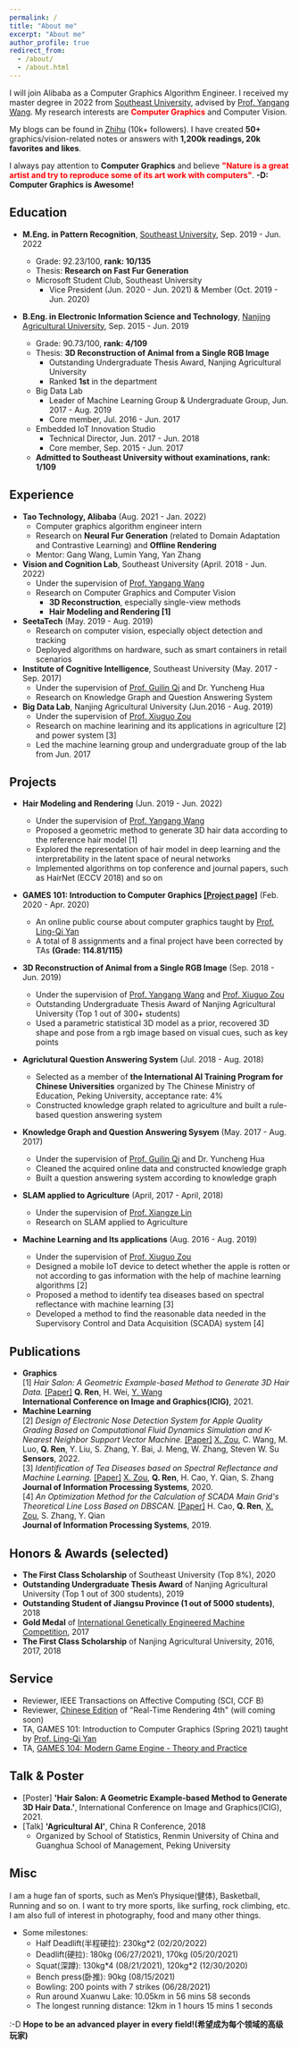 ```yaml
---
permalink: /
title: "About me"
excerpt: "About me"
author_profile: true
redirect_from: 
  - /about/
  - /about.html
---
```

I will join Alibaba as a Computer Graphics Algorithm Engineer. I received my master degree in 2022 from [Southeast University](https://www.seu.edu.cn), advised by [Prof. Yangang Wang](https://yangangwang.com). My research interests are **<font color='red'>Computer Graphics</font>** and Computer Vision. 

My blogs can be found in [Zhihu](https://www.zhihu.com/people/AlbertRen) (10k+ followers). I have created **50+** graphics/vision-related notes or answers with **1,200k readings, 20k favorites and likes**.

I always pay attention to **Computer Graphics** and believe **<font color='red'>"Nature is a great artist and try to reproduce some of its art work with computers"</font>**. **-D: Computer Graphics is Awesome!**

Education
------
* **M.Eng. in Pattern Recognition**, [Southeast University](https://www.seu.edu.cn), Sep. 2019 - Jun. 2022
  * Grade: 92.23/100, **rank: 10/135**
  * Thesis: **Research on Fast Fur Generation**
  * Microsoft Student Club, Southeast University
    * Vice President (Jun. 2020 - Jun. 2021) & Member (Oct. 2019 - Jun. 2020)

* **B.Eng. in Electronic Information Science and Technology**, [Nanjing Agricultural University](http://www.njau.edu.cn), Sep. 2015 - Jun. 2019
  * Grade: 90.73/100, **rank: 4/109**
  * Thesis: **3D Reconstruction of Animal from a Single RGB Image**   
    * Outstanding Undergraduate Thesis Award, Nanjing Agricultural University
    * Ranked **1st** in the department
  * Big Data Lab
    * Leader of Machine Learning Group & Undergraduate Group, Jun. 2017 - Aug. 2019
    * Core member, Jul. 2016 - Jun. 2017
  * Embedded IoT Innovation Studio
    * Technical Director, Jun. 2017 - Jun. 2018
    * Core member, Sep. 2015 - Jun. 2017
  * **Admitted to Southeast University without examinations, rank: 1/109**


Experience
------
* **Tao Technology, Alibaba** (Aug. 2021 - Jan. 2022)
  * Computer graphics algorithm engineer intern
  * Research on **Neural Fur Generation** (related to Domain Adaptation and Contrastive Learning) and **Offline Rendering**
  * Mentor: Gang Wang, Lumin Yang, Yan Zhang
* **Vision and Cognition Lab**, Southeast University (April. 2018 - Jun. 2022)
  * Under the supervision of [Prof. Yangang Wang](https://yangangwang.com)
  * Research on Computer Graphics and Computer Vision
    * **3D Reconstruction**, especially single-view methods
    * **Hair Modeling and Rendering [1]**
* **SeetaTech** (May. 2019 - Aug. 2019)
  * Research on computer vision, especially object detection and tracking
  * Deployed algorithms on hardware, such as smart containers in retail scenarios
* **Institute of Cognitive Intelligence**, Southeast University (May. 2017 - Sep. 2017)
  * Under the supervision of [Prof. Guilin Qi](https://cse.seu.edu.cn/2019/0103/c23024a257135/page.htm) and Dr. Yuncheng Hua
  * Research on Knowledge Graph and Question Answering System
* **Big Data Lab**, Nanjing Agricultural University (Jun.2016 - Aug. 2019)
  * Under the supervision of [Prof. Xiuguo Zou](http://ai.njau.edu.cn/info/1059/1172.htm)
  * Research on machine learining and its applications in agriculture [2] and power system [3]
  * Led the machine learning group and undergraduate group of the lab from Jun. 2017

Projects
------
* **Hair Modeling and Rendering** (Jun. 2019 - Jun. 2022)
  * Under the supervision of [Prof. Yangang Wang](https://yangangwang.com)
  * Proposed a geometric method to generate 3D hair data according to the reference hair model [1]
  * Explored the representation of hair model in deep learning and the interpretability in the latent space of neural networks
  * Implemented algorithms on top conference and journal papers, such as HairNet (ECCV 2018) and so on

* **GAMES 101: Introduction to Computer Graphics [[Project page]](https://github.com/qiaomuren97/GAMES101)** (Feb. 2020 - Apr. 2020)
  * An online public course about computer graphics taught by [Prof. Ling-Qi Yan](http://sites.cs.ucsb.edu/~lingqi/)
  * A total of 8 assignments and a final project have been corrected by TAs **(Grade: 114.81/115)**

* **3D Reconstruction of Animal from a Single RGB Image** (Sep. 2018 - Jun. 2019)
  * Under the supervision of [Prof. Yangang Wang](https://yangangwang.com) and [Prof. Xiuguo Zou](http://ai.njau.edu.cn/info/1059/1172.htm)
  * Outstanding Undergraduate Thesis Award of Nanjing Agricultural University (Top 1 out of 300+ students)
  * Used a parametric statistical 3D model as a prior, recovered 3D shape and pose from a rgb image based on visual cues, such as key points

* **Agriclutural Question Answering System** (Jul. 2018 - Aug. 2018)
  * Selected as a member of **the International AI Training Program for Chinese Universities** organized by The Chinese Ministry of Education, Peking University, acceptance rate: 4%
  * Constructed knowledge graph related to agriculture and built a rule-based question answering system

* **Knowledge Graph and Question Answering Sysyem** (May. 2017 - Aug. 2017)
  * Under the supervision of [Prof. Guilin Qi](https://cse.seu.edu.cn/2019/0103/c23024a257135/page.htm) and Dr. Yuncheng Hua
  * Cleaned the acquired online data and constructed knowledge graph
  * Built a question answering system according to knowledge graph

* **SLAM applied to Agriculture** (April, 2017 - April, 2018)
  * Under the supervision of [Prof. Xiangze Lin](http://ai.njau.edu.cn/info/1055/1158.htm#)
  * Research on SLAM applied to Agriculture

* **Machine Learning and Its applications** (Aug. 2016 - Aug. 2019)
  * Under the supervision of [Prof. Xiuguo Zou](http://ai.njau.edu.cn/info/1059/1172.htm)
  * Designed a mobile IoT device to detect whether the apple is rotten or not according to gas information with the help of machine learning algorithms [2]
  * Proposed a method to identify tea diseases based on spectral reflectance with machine learning [3]
  * Developed a method to find the reasonable data needed in the Supervisory Control and Data Acquisition (SCADA) system [4]
  

Publications
------
* **Graphics**         
[1] *Hair Salon: A Geometric Example-based Method to Generate 3D Hair Data.* [[Paper]](https://link.springer.com/chapter/10.1007/978-3-030-87361-5_44)      **Q. Ren**, H. Wei, [Y. Wang](https://yangangwang.com)   
   **International Conference on Image and Graphics(ICIG)**, 2021.
* **Machine Learning**                      
[2] *Design of Electronic Nose Detection System for Apple Quality Grading Based on Computational Fluid Dynamics Simulation and K-Nearest Neighbor Support Vector Machine.* [[Paper]](https://www.mdpi.com/1424-8220/22/8/2997/htm) [X. Zou](http://ai.njau.edu.cn/info/1059/1172.htm), C. Wang, M. Luo, **Q. Ren**, Y. Liu, S. Zhang, Y. Bai, J. Meng, W. Zhang, Steven W. Su           
**Sensors**, 2022.          
[3] *Identification of Tea Diseases based on Spectral Reflectance and Machine Learning.* [[Paper]](https://www.koreascience.or.kr/article/JAKO202013965594423.pdf) [X. Zou](http://ai.njau.edu.cn/info/1059/1172.htm), **Q. Ren**, H. Cao, Y. Qian, S. Zhang  
  **Journal of Information Processing Systems**, 2020.                         
[4] *An Optimization Method for the Calculation of SCADA Main Grid's Theoretical Line Loss Based on DBSCAN.* [[Paper]](https://www.koreascience.or.kr/article/JAKO201932569395125.pdf) H. Cao, **Q. Ren**, [X. Zou](http://ai.njau.edu.cn/info/1059/1172.htm), S. Zhang, Y. Qian   
  **Journal of Information Processing Systems**, 2019.          


Honors & Awards (selected)
------
* **The First Class Scholarship** of Southeast University (Top 8%), 2020 
* **Outstanding Undergraduate Thesis Award** of Nanjing Agricultural University (Top 1 out of 300 students), 2019
* **Outstanding Student of Jiangsu Province (1 out of 5000 students)**, 2018
* **Gold Medal** of [International Genetically Engineered Machine Competition](https://igem.org/Main_Page), 2017
* **The First Class Scholarship** of Nanjing Agricultural University, 2016, 2017, 2018


Service
------
* Reviewer, IEEE Transactions on Affective Computing (SCI, CCF B)
* Reviewer, [Chinese Edition](https://zhuanlan.zhihu.com/p/418196347) of "Real-Time Rendering 4th" (will coming soon)
* TA, GAMES 101: Introduction to Computer Graphics (Spring 2021) taught by [Prof. Ling-Qi Yan](http://sites.cs.ucsb.edu/~lingqi/)
* TA, [GAMES 104: Modern Game Engine - Theory and Practice](https://games104.boomingtech.com/sc/)


Talk & Poster
------
* [Poster] **'Hair Salon: A Geometric Example-based Method to Generate 3D Hair Data.'**, International Conference on Image and Graphics(ICIG), 2021.
* [Talk] **'Agricultural AI'**, China R Conference, 2018
  * Organized by School of Statistics, Renmin University of China and Guanghua School of Management, Peking University


Misc
------
I am a huge fan of sports, such as Men’s Physique(健体), Basketball, Running and so on. I want to try more sports, like surfing, rock climbing, etc. I am also full of interest in photography, food and many other things.
* Some milestones: 
  * Half Deadlift(半程硬拉): 230kg\*2 (02/20/2022)
  * Deadlift(硬拉): 180kg (06/27/2021), 170kg (05/20/2021)
  * Squat(深蹲): 130kg\*4 (08/21/2021), 120kg\*2 (12/30/2020)
  * Bench press(卧推): 90kg (08/15/2021)
  * Bowling: 200 points with 7 strikes (06/28/2021)
  * Run around Xuanwu Lake: 10.05km in 56 mins 58 seconds
  * The longest running distance: 12km in 1 hours 15 mins 1 seconds

:-D **Hope to be an advanced player in every field!(希望成为每个领域的高级玩家)**
